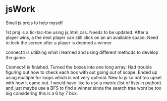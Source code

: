 # jsWork
Small js projs to help myself


1st proj is a tic-tac-toe using js,html,css. Needs to be updated. After a player wins, a the next player can still click on an an available space. Need to lock the screen after a player is deemed a winner. 

connect4 is utilizing what i learned and using different methods to develop the game. 

Connect4 is finished. Turned the boxes into one long array. Had trouble figuring out how to check each box with out going out of scope. Ended up using multiple for loops which is not very optimal. New to js so not too upset with how it came out. I would have like to use a matrix (list of lists in python) and just maybe use a BFS to find a winner since the search tree wont be too big considering this is a 6 by 7 box.
